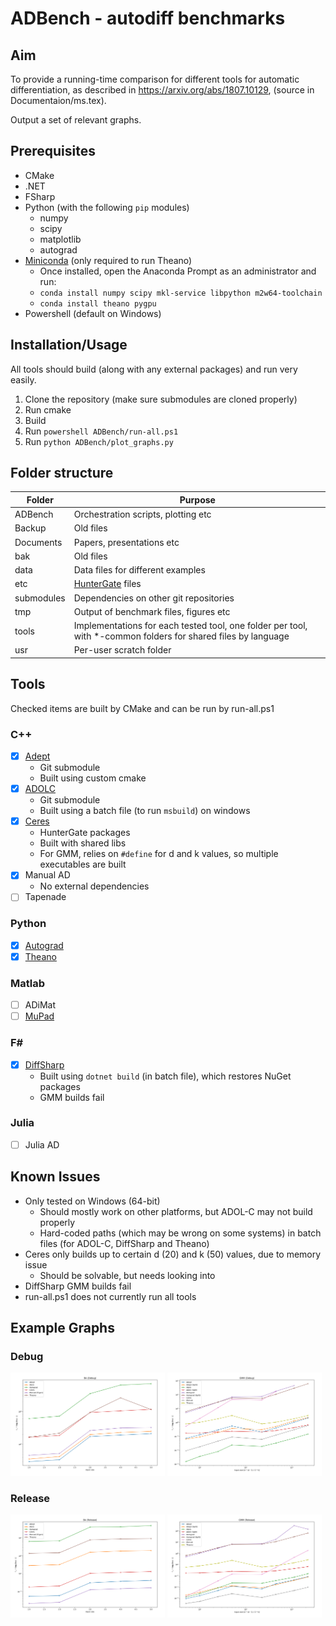 # ADBench - autodiff benchmarks

## Aim

To provide a running-time comparison for different tools for automatic differentiation, 
as described in https://arxiv.org/abs/1807.10129, (source in Documentaion/ms.tex).

Output a set of relevant graphs.

## Prerequisites

- CMake
- .NET
- FSharp
- Python (with the following `pip` modules)
	- numpy
	- scipy
	- matplotlib
	- autograd
- [Miniconda](https://conda.io/miniconda.html) (only required to run Theano)
	- Once installed, open the Anaconda Prompt as an administrator and run:
	- `conda install numpy scipy mkl-service libpython m2w64-toolchain`
	- `conda install theano pygpu`
- Powershell (default on Windows)

## Installation/Usage

All tools should build (along with any external packages) and run very easily.

1) Clone the repository (make sure submodules are cloned properly)
2) Run cmake
3) Build
4) Run `powershell ADBench/run-all.ps1`
5) Run `python ADBench/plot_graphs.py`

## Folder structure

| Folder    | Purpose
| --------- | ------- |
| ADBench   | Orchestration scripts, plotting etc
| Backup	| Old files
| Documents | Papers, presentations etc
| bak		| Old files
| data      | Data files for different examples 
| etc		| [HunterGate](https://github.com/ruslo/hunter) files
| submodules| Dependencies on other git repositories
| tmp       | Output of benchmark files, figures etc
| tools     | Implementations for each tested tool, one folder per tool, with *-common folders for shared files by language
| usr       | Per-user scratch folder

## Tools

Checked items are built by CMake and can be run by run-all.ps1

### C++
- [x] [Adept](https://github.com/rjhogan/Adept-2)
	- Git submodule
	- Built using custom cmake
- [x] [ADOLC](https://gitlab.com/adol-c/adol-c)
	- Git submodule
	- Built using a batch file (to run `msbuild`) on windows
- [x] [Ceres](https://github.com/ceres-solver/ceres-solver)
	- HunterGate packages
	- Built with shared libs
	- For GMM, relies on `#define` for d and k values, so multiple executables are built
- [x] Manual AD
	- No external dependencies
- [ ] Tapenade

### Python
- [x] [Autograd](https://github.com/HIPS/autograd)
- [x] [Theano](https://github.com/Theano/Theano)

### Matlab
- [ ] ADiMat
- [ ] [MuPad](https://www.mathworks.com/discovery/mupad.html)

### F#
- [x] [DiffSharp](https://github.com/DiffSharp/DiffSharp)
	- Built using `dotnet build` (in batch file), which restores NuGet packages
	- GMM builds fail

### Julia
- [ ] Julia AD

## Known Issues
- Only tested on Windows (64-bit)
	- Should mostly work on other platforms, but ADOL-C may not build properly
	- Hard-coded paths (which may be wrong on some systems) in batch files (for ADOL-C, DiffSharp and Theano)
- Ceres only builds up to certain d (20) and k (50) values, due to memory issue
	- Should be solvable, but needs looking into
- DiffSharp GMM builds fail
- run-all.ps1 does not currently run all tools

## Example Graphs

### Debug

<div>
	<img src="/Documents/New%20Figures/BA%20(Debug)%20Graph.png" width="49%" />
	<img src="/Documents/New%20Figures/GMM%20(Debug)%20Graph.png" width="49%" />
</div>

### Release

<div>
	<img src="/Documents/New%20Figures/BA%20(Release)%20Graph.png" width="49%" />
	<img src="/Documents/New%20Figures/GMM%20(Release)%20Graph.png" width="49%" />
</div>

